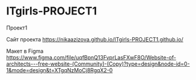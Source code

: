 # ITgirls-PROJECT1
Проект1

Сайт проекта
https://nikaazizova.github.io/ITgirls-PROJECT1.github.io/

Макет в Figma
https://www.figma.com/file/uqfBpnQ13FvprLasFXwF8O/Website-of-architects---free-website-(Community)-(Copy)?type=design&node-id=0-1&mode=design&t=XTgqNzMoCj8RgqX2-0
